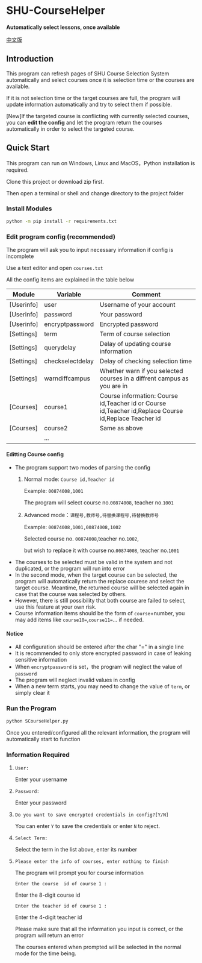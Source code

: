 # SHU-CourseHelper 

**Automatically select lessons, once available**

[中文版](README_zh_CN.md)

## **Introduction**

This program can refresh pages of SHU Course Selection System automatically and select courses once it is selection time or the courses are available.

If it is not selection time or the target courses are full, the program will update information automatically and try to select them if possible.

[New]If the targeted course is conflicting with currently selected courses, you can **edit the config** and let the program return the courses automatically in order to select the targeted course.

## **Quick Start**

This program can run on Windows, Linux and MacOS，Python installation is required.

Clone this project or download zip first.

Then open a terminal or shell and change directory to the project folder

### **Install Modules**

```bash
python -m pip install -r requirements.txt
```
### **Edit program config (recommended)**

The program will ask you to input necessary information if config is incomplete

Use a text editor and open `courses.txt`

All the config items are explained in the table below

| Module    	| Variable         	| Comment                                                                 |
|------------	|------------------	|------------------------------------------------------------------------ |
| [Userinfo] 	| user             	| Username of your account                                                |
| [Userinfo] 	| password         	| Your password 	                                                        |
| [Userinfo] 	| encryptpassword  	| Encrypted password   	                                                  |
| [Settings] 	| term             	| Term of course selection                                                |
| [Settings] 	| querydelay       	| Delay of updating course information                                    |
| [Settings] 	| checkselectdelay 	| Delay of checking selection time                                        |
| [Settings] 	| warndiffcampus   	| Whether warn if you selected courses in a diffrent campus as you are in |
| [Courses]  	| course1          	| Course information: Course id,Teacher id or Course id,Teacher id,Replace Course id,Replace Teacher id|
| [Courses]  	| course2          	| Same as above                                                           |
|            	| ...              	|      	                                                                 |
#### **Editting Course config**
 - The program support two modes of parsing the config
   1. Normal mode: `Course id,Teacher id` 
   
      Example: `00874008,1001`
   
      The program will select course no.`00874008`, teacher no.`1001`

   2. Advanced mode：`课程号,教师号,待替换课程号,待替换教师号`

      Example: `00874008,1001,00874008,1002`
   
      Selected course no. `00874008`,teacher no.`1002`,
      
      but wish to replace it with course no.`00874008`, teacher no.`1001`
 - The courses to be selected must be valid in the system and not duplicated, or the program will run into error
 - In the second mode, when the target course can be selected, the program will automatically return the replace courese and select the target course. Meantime, the returned course will be selected again in case that the course was selected by others.
 - However, there is still possibility that both course are failed to select, use this feature at your own risk.
 - Course information items should be the form of `course`+number, you may add items like `course10=`,`course11=`... if needed.


#### **Notice**
 - All configuration should be entered after the char "=" in a single line
 - It is recommended to only store encrypted password in case of leaking sensitive information
 - When `encryptpassword` is set，the program will neglect the value of `password`
 - The program will neglect invalid values in config
 - When a new term starts, you may need to change the value of `term`, or simply clear it

### **Run the Program**
```bash
python SCourseHelper.py
```
Once you entered/configured all the relevant information, the program will automatically start to function

### **Information Required**
1. `User:`
   
   Enter your username

2. `Password:`
   
   Enter your password

3. `Do you want to save encrypted credentials in config?[Y/N]`
   
   You can enter `Y` to save the credentials or enter `N` to reject.

4. `Select Term:`

   Select the term in the list above, enter its number

5. `Please enter the info of courses, enter nothing to finish`

   The program will prompt you for course information

   `Enter the course  id of course 1 :`

   Enter the 8-digit course id

   `Enter the teacher id of course 1 :`

   Enter the 4-digit teacher id
   
   Please make sure that all the information you input is correct, or the program will return an error

   The courses entered when prompted will be selected in the normal mode for the time being.


